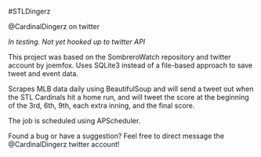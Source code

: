 #STLDingerz

@CardinalDingerz on twitter

*In testing. Not yet hooked up to twitter API*

This project was based on the SombreroWatch repository and twitter account by joemfox. Uses SQLite3 instead
of a file-based approach to save tweet and event data. 

Scrapes MLB data daily using BeautifulSoup and will send a tweet out when the STL Cardinals hit a home run, and will tweet the score at the beginning of the 3rd, 6th, 9th, each extra inning, and the final score.

The job is scheduled using APScheduler.

Found a bug or have a suggestion? Feel free to direct message the @CardinalDingerz twitter account!